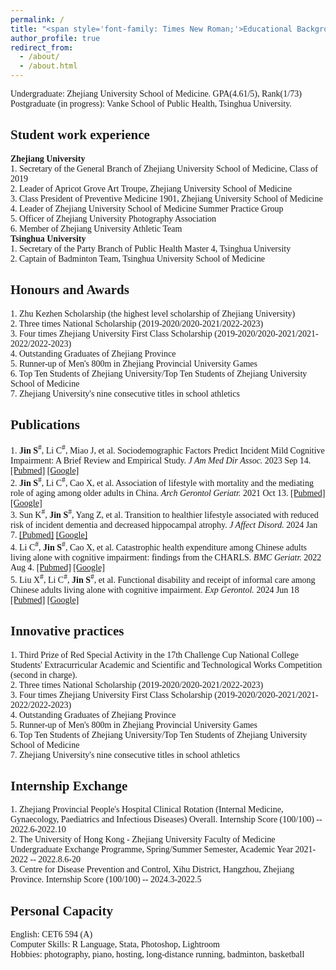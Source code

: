 ```yaml
---
permalink: /
title: "<span style='font-family: Times New Roman;'>Educational Background</span>"
author_profile: true
redirect_from: 
  - /about/
  - /about.html
---
```


<p style="font-family: Times New Roman; text-align: justify;">
Undergraduate: Zhejiang University School of Medicine. GPA(4.61/5), Rank(1/73)<br>
Postgraduate (in progress): Vanke School of Public Health, Tsinghua University.
</p>

<span style='font-family: Times New Roman;'>Student work experience</span>
------
**<span style='font-family: Times New Roman;'>Zhejiang University</span>**  
<span style='font-family: Times New Roman;'>1. Secretary of the General Branch of Zhejiang University School of Medicine, Class of 2019</span>  
<span style='font-family: Times New Roman;'>2. Leader of Apricot Grove Art Troupe, Zhejiang University School of Medicine</span>  
<span style='font-family: Times New Roman;'>3. Class President of Preventive Medicine 1901, Zhejiang University School of Medicine</span>  
<span style='font-family: Times New Roman;'>4. Leader of Zhejiang University School of Medicine Summer Practice Group</span>  
<span style='font-family: Times New Roman;'>5. Officer of Zhejiang University Photography Association</span>  
<span style='font-family: Times New Roman;'>6. Member of Zhejiang University Athletic Team</span>  
**<span style='font-family: Times New Roman;'>Tsinghua University</span>**  
<span style='font-family: Times New Roman;'>1. Secretary of the Party Branch of Public Health Master 4, Tsinghua University</span>  
<span style='font-family: Times New Roman;'>2. Captain of Badminton Team, Tsinghua University School of Medicine</span>  

<span style='font-family: Times New Roman;'>Honours and Awards</span>
------
<span style='font-family: Times New Roman;'>1. Zhu Kezhen Scholarship (the highest level scholarship of Zhejiang University)</span>  
<span style='font-family: Times New Roman;'>2. Three times National Scholarship (2019-2020/2020-2021/2022-2023)</span>  
<span style='font-family: Times New Roman;'>3. Four times Zhejiang University First Class Scholarship (2019-2020/2020-2021/2021-2022/2022-2023)</span>  
<span style='font-family: Times New Roman;'>4. Outstanding Graduates of Zhejiang Province</span>  
<span style='font-family: Times New Roman;'>5. Runner-up of Men's 800m in Zhejiang Provincial University Games</span>  
<span style='font-family: Times New Roman;'>6. Top Ten Students of Zhejiang University/Top Ten Students of Zhejiang University School of Medicine</span>  
<span style='font-family: Times New Roman;'>7. Zhejiang University's nine consecutive titles in school athletics</span>  

<span style='font-family: Times New Roman;'>Publications</span>
------
<span style='font-family: Times New Roman;'>1. <b>Jin S</b><sup>#</sup>, Li C<sup>#</sup>, Miao J, et al. Sociodemographic Factors Predict Incident Mild Cognitive Impairment: A Brief Review and Empirical Study. <i>J Am Med Dir Assoc.</i> 2023 Sep 14. [[Pubmed]](https://pubmed.ncbi.nlm.nih.gov/37716705/) [[Google]](https://www.sciencedirect.com/science/article/abs/pii/S1525861023007272)</span>  
<span style='font-family: Times New Roman;'>2. <b>Jin S</b><sup>#</sup>, Li C<sup>#</sup>, Cao X, et al. Association of lifestyle with mortality and the mediating role of aging among older adults in China. <i>Arch Gerontol Geriatr.</i> 2021 Oct 13. [[Pubmed]](https://pubmed.ncbi.nlm.nih.gov/34741896/) [[Google]](https://www.sciencedirect.com/science/article/abs/pii/S0167494321002223?via%3Dihub)</span>  
<span style='font-family: Times New Roman;'>3. Sun K<sup>#</sup>, <b>Jin S</b><sup>#</sup>, Yang Z, et al. Transition to healthier lifestyle associated with reduced risk of incident dementia and decreased hippocampal atrophy. <i>J Affect Disord.</i> 2024 Jan 7. [[Pubmed]](https://pubmed.ncbi.nlm.nih.gov/38195008/) [[Google]](https://www.sciencedirect.com/science/article/abs/pii/S016503272400017X?via%3Dihub)</span>  
<span style='font-family: Times New Roman;'>4. Li C<sup>#</sup>, <b>Jin S</b><sup>#</sup>, Cao X, et al. Catastrophic health expenditure among Chinese adults living alone with cognitive impairment: findings from the CHARLS. <i>BMC Geriatr.</i> 2022 Aug 4. [[Pubmed]](https://pubmed.ncbi.nlm.nih.gov/35922775/) [[Google]](https://bmcgeriatr.biomedcentral.com/articles/10.1186/s12877-022-03341-8)</span>  
<span style='font-family: Times New Roman;'>5. Liu X<sup>#</sup>, Li C<sup>#</sup>, <b>Jin S</b><sup>#</sup>, et al. Functional disability and receipt of informal care among Chinese adults living alone with cognitive impairment. <i>Exp Gerontol.</i> 2024 Jun 18  [[Pubmed]](https://pubmed.ncbi.nlm.nih.gov/38876449/) [[Google]](https://www.sciencedirect.com/science/article/pii/S0531556524001323?via%3Dihub)</span>  

<span style='font-family: Times New Roman;'>Innovative practices</span>
------
<span style='font-family: Times New Roman;'>1. Third Prize of Red Special Activity in the 17th Challenge Cup National College Students' Extracurricular Academic and Scientific and Technological Works Competition (second in charge). </span>  
<span style='font-family: Times New Roman;'>2. Three times National Scholarship (2019-2020/2020-2021/2022-2023)</span>  
<span style='font-family: Times New Roman;'>3. Four times Zhejiang University First Class Scholarship (2019-2020/2020-2021/2021-2022/2022-2023)</span>  
<span style='font-family: Times New Roman;'>4. Outstanding Graduates of Zhejiang Province</span>  
<span style='font-family: Times New Roman;'>5. Runner-up of Men's 800m in Zhejiang Provincial University Games</span>  
<span style='font-family: Times New Roman;'>6. Top Ten Students of Zhejiang University/Top Ten Students of Zhejiang University School of Medicine</span>  
<span style='font-family: Times New Roman;'>7. Zhejiang University's nine consecutive titles in school athletics</span>  

<span style='font-family: Times New Roman;'>Internship Exchange</span>
------
<span style='font-family: Times New Roman;'>1. Zhejiang Provincial People's Hospital Clinical Rotation (Internal Medicine, Gynaecology, Paediatrics and Infectious Diseases) Overall. Internship Score (100/100) -- 2022.6-2022.10</span>  
<span style='font-family: Times New Roman;'>2. The University of Hong Kong - Zhejiang University Faculty of Medicine Undergraduate Exchange Programme, Spring/Summer Semester, Academic Year 2021-2022 -- 2022.8.6-20</span>  
<span style='font-family: Times New Roman;'>3. Centre for Disease Prevention and Control, Xihu District, Hangzhou, Zhejiang Province. Internship Score (100/100) -- 2024.3-2022.5</span>  

<span style='font-family: Times New Roman;'>Personal Capacity</span>
------
<span style='font-family: Times New Roman;'>English: CET6 594 (A)</span>  
<span style='font-family: Times New Roman;'>Computer Skills: R Language, Stata, Photoshop, Lightroom</span>  
<span style='font-family: Times New Roman;'>Hobbies: photography, piano, hosting, long-distance running, badminton, basketball</span>  
